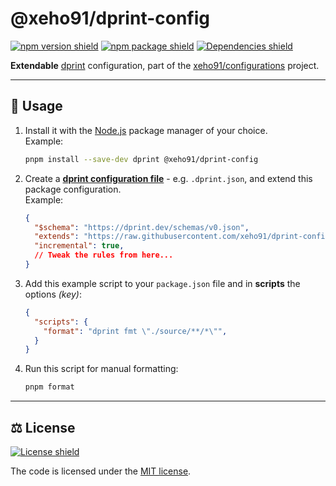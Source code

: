 # @xeho91/dprint-config

[![npm version shield]][npm package URL]
[![npm package shield]][npm package URL]
[![Dependencies shield]][Dependencies URL]

**Extendable** [dprint] configuration, part of the [xeho91/configurations]
project.

[npm version shield]: https://img.shields.io/npm/v/@xeho91/dprint-config?style=for-the-badge
[npm package shield]: https://img.shields.io/bundlephobia/minzip/@xeho91/dprint-config?style=for-the-badge
[npm package URL]: https://www.npmjs.com/package/@xeho91/dprint-config

[Dependencies shield]: https://img.shields.io/librariesio/release/npm/@xeho91/dprint-config?style=for-the-badge
[Dependencies URL]: https://libraries.io/npm/@xeho91%2Fdprint-config "Dependencies status"

[dprint]: https://dprint.dev/
[xeho91/configurations]: https://github.com/xeho91/configurations

---

## 🏁 Usage

1. Install it with the [Node.js] package manager of your choice.\
   Example:

   ```sh
   pnpm install --save-dev dprint @xeho91/dprint-config
   ```

   [Node.js]: https://nodejs.org/en/

1. Create a **[dprint configuration file]** - e.g. `.dprint.json`, and extend
   this package configuration.\
   Example:

   ```json
   {
     "$schema": "https://dprint.dev/schemas/v0.json",
     "extends": "https://raw.githubusercontent.com/xeho91/dprint-config/main/dprint.json",
     "incremental": true,
	 // Tweak the rules from here...
   }
   ```

   [dprint configuration file]: https://dprint.dev/config/

1. Add this example script to your `package.json` file and in **scripts**
   the options _(key)_:

   ```json
   {
     "scripts": {
       "format": "dprint fmt \"./source/**/*\"",
     }
   }
   ```

1. Run this script for manual formatting:

   ```sh
   pnpm format
   ```

---

## ⚖️ License

[![License shield]][MIT license]

The code is licensed under the [MIT license].

[License shield]: https://img.shields.io/github/license/xeho91/configurations?style=for-the-badge
[MIT license]: https://github.com/xeho91/configurations/blob/main/LICENSE
